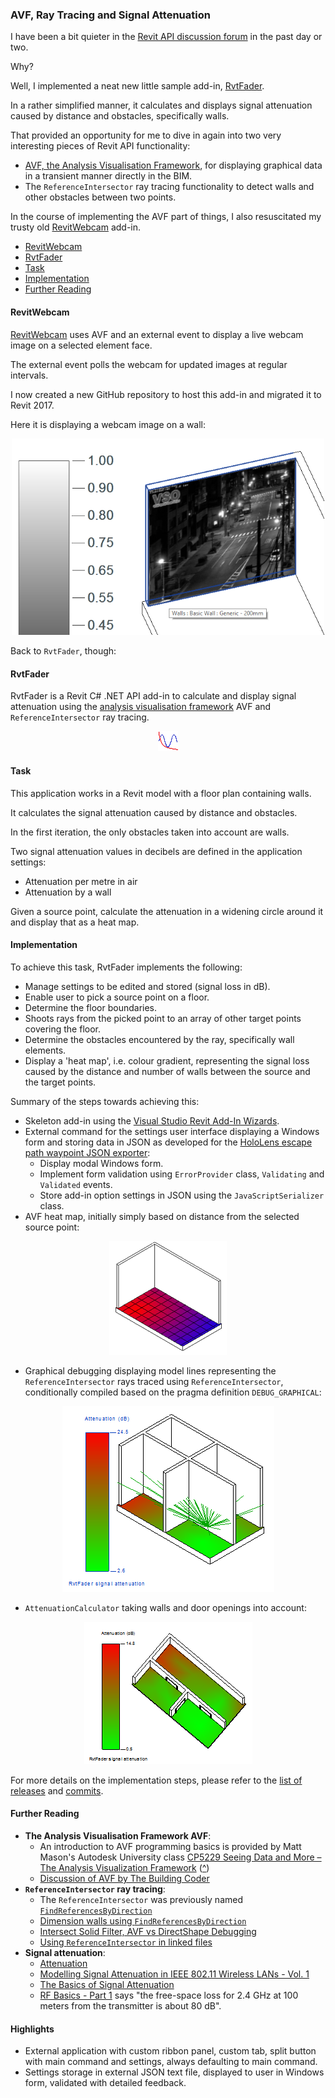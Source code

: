 <head>
<meta http-equiv="Content-Type" content="text/html; charset=utf-8">
<link rel="stylesheet" type="text/css" href="bc.css">
<!-- <script src="run_prettify.js" type="text/javascript"></script> --> 
<script src="https://google-code-prettify.googlecode.com/svn/loader/run_prettify.js" type="text/javascript"></script>
</head>

<!---

- revitwebcam

- rvtfader

Display webcam image on Revit element using AVF #RevitAPI @AutodeskRevit #aec #bim #dynamobim @AutodeskForge http://bit.ly/avf_raytrace_webcam
Calculate signal attenuation in BIM using ReferenceIntersector ray tracing #RevitAPI @AutodeskRevit #aec #bim #dynamobim @AutodeskForge http://bit.ly/avf_raytrace_webcam

I implemented a neat new little sample add-in, RvtFader, that  calculates and displays signal attenuation caused by distance and obstacles, specifically walls.
It uses two very interesting pieces of Revit API functionality
&ndash; AVF, the Analysis Visualisation Framework, for displaying graphical data in a transient manner directly in the BIM
&ndash; The ReferenceIntersector ray tracing functionality to detect walls and other obstacles between two points.
In the course of implementing the AVF part of things, I also resuscitated my trusty old RevitWebcam add-in
&ndash; RevitWebcam
&ndash; RvtFader
&ndash; Task
&ndash; Implementation
&ndash; Further Reading...

-->

### AVF, Ray Tracing and Signal Attenuation

I have been a bit quieter in
the [Revit API discussion forum](http://forums.autodesk.com/t5/revit-api-forum/bd-p/160) in
the past day or two.

Why?

Well, I implemented a neat new little sample add-in, [RvtFader](https://github.com/jeremytammik/RvtFader).

In a rather simplified manner, it calculates and displays signal attenuation caused by distance and obstacles, specifically walls.

That provided an opportunity for me to dive in again into two very interesting pieces of Revit API functionality:

- [AVF, the Analysis Visualisation Framework](http://thebuildingcoder.typepad.com/blog/avf), for displaying graphical data in a transient manner directly in the BIM.
- The `ReferenceIntersector` ray tracing functionality to detect walls and other obstacles between two points.

In the course of implementing the AVF part of things, I also resuscitated my trusty
old [RevitWebcam](https://github.com/jeremytammik/RevitWebcam) add-in.

- [RevitWebcam](#2)
- [RvtFader](#3)
- [Task](#4)
- [Implementation](#5)
- [Further Reading](#6)


#### <a name="2"></a> RevitWebcam

[RevitWebcam](https://github.com/jeremytammik/RevitWebcam) uses
AVF and an external event to display a live webcam image on a selected element face.

The external event polls the webcam for updated images at regular intervals.

I now created a new GitHub repository to host this add-in and migrated it to Revit 2017.

Here it is displaying a webcam image on a wall:

<center>
<img src="img/webcam_on_wall_2017.png" alt="RevitWebcam in action in Revit 2017" width="500"/>
</center>

Back to `RvtFader`, though:


#### <a name="3"></a> RvtFader

RvtFader is a Revit C# .NET API add-in to calculate and display signal attenuation using 
the [analysis visualisation framework](http://thebuildingcoder.typepad.com/blog/avf) AVF
and `ReferenceIntersector` ray tracing.

<center>
<img src="img/rvtfader_command_icon.png" alt="RvtFader" width="32"/>
</center>


#### <a name="4"></a> Task

This application works in a Revit model with a floor plan containing walls.

It calculates the signal attenuation caused by distance and obstacles.

In the first iteration, the only obstacles taken into account are walls.

Two signal attenuation values in decibels are defined in the application settings:

- Attenuation per metre in air
- Attenuation by a wall

Given a source point, calculate the attenuation in a widening circle around it and display that as a heat map.


#### <a name="5"></a> Implementation

To achieve this task, RvtFader implements the following:

- Manage settings to be edited and stored (signal loss in dB).
- Enable user to pick a source point on a floor.
- Determine the floor boundaries.
- Shoots rays from the picked point to an array of other target points covering the floor.
- Determine the obstacles encountered by the ray, specifically wall elements.
- Display a 'heat map', i.e. colour gradient, representing the signal loss caused by the distance and number of walls between the source and the target points.

Summary of the steps towards achieving this:

- Skeleton add-in using the [Visual Studio Revit Add-In Wizards](http://thebuildingcoder.typepad.com/blog/about-the-author.html#5.20).
- External command for the settings user interface displaying a Windows form and storing data in JSON as developed for
the [HoloLens escape path waypoint JSON exporter](http://thebuildingcoder.typepad.com/blog/2016/09/hololens-escape-path-waypoint-json-exporter.html):
    - Display modal Windows form.
    - Implement form validation using `ErrorProvider` class, `Validating` and `Validated` events.
    - Store add-in option settings in JSON using the `JavaScriptSerializer` class.
- AVF heat map, initially simply based on distance from the selected source point:

<center>
<img src="img/rvtfader_avf.png" alt="RvtFader displaying distance using AVF" width="188"/>
</center>

- Graphical debugging displaying model lines representing the `ReferenceIntersector` rays traced using `ReferenceIntersector`, conditionally compiled based on the pragma definition `DEBUG_GRAPHICAL`:</br>

<center>
<img src="img/rvtfader_graphical_debug_model_line.png" alt="Graphical debugging displaying model lines" width="339"/>
</center>

- `AttenuationCalculator` taking walls and door openings into account:</br>

<center>
<img src="img/rvtfader_attenuation_with_doors.png" alt="Attenuation calculation results" width="269"/>
</center>

For more details on the implementation steps, please refer to
the [list of releases](releases) and [commits](commits).


#### <a name="6"></a> Further Reading

- **The Analysis Visualisation Framework AVF**:
    - An introduction to AVF programming basics is provided by Matt Mason's Autodesk University
class [CP5229 Seeing Data and More &ndash; The Analysis Visualization Framework](http://aucache.autodesk.com/au2011/sessions/5229/class_handouts/v1_CP5229-SeeingDataAndMore-TheAVFinRevitAPI.pdf)
([^](doc/cp5229_matt_mason_avf.pdf))
    - [Discussion of AVF by The Building Coder](http://thebuildingcoder.typepad.com/blog/avf)
- **`ReferenceIntersector` ray tracing**:
    - The `ReferenceIntersector` was previously named [`FindReferencesByDirection`](http://thebuildingcoder.typepad.com/blog/2010/01/findreferencesbydirection.html)
    - [Dimension walls using `FindReferencesByDirection`](http://thebuildingcoder.typepad.com/blog/2011/02/dimension-walls-using-findreferencesbydirection.html)
    - [Intersect Solid Filter, AVF vs DirectShape Debugging](http://thebuildingcoder.typepad.com/blog/2015/07/intersect-solid-filter-avf-and-directshape-for-debugging.html)
    - [Using `ReferenceIntersector` in linked files](http://thebuildingcoder.typepad.com/blog/2015/07/using-referenceintersector-in-linked-files.html)
- **Signal attenuation**:
    - [Attenuation](https://en.wikipedia.org/wiki/Attenuation)
    - [Modelling Signal Attenuation in IEEE 802.11 Wireless LANs - Vol. 1](http://www-cs-students.stanford.edu/~dbfaria/files/faria-TR-KP06-0118.pdf)
    - [The Basics of Signal Attenuation](http://www.dataloggerinc.com/content/resources/white_papers/332/the_basics_of_signal_attenuation/)
    - [RF Basics - Part 1](http://community.arubanetworks.com/aruba/attachments/aruba/tkb@tkb/121/1/RF-Basics_Part1.pdf) says "the free-space loss for 2.4 GHz at 100 meters from the transmitter is about 80 dB".


#### <a name="7"></a>Highlights

- External application with custom ribbon panel, custom tab, split button with main command and settings, always defaulting to main command.
- Settings storage in external JSON text file, displayed to user in Windows form, validated with detailed feedback.
